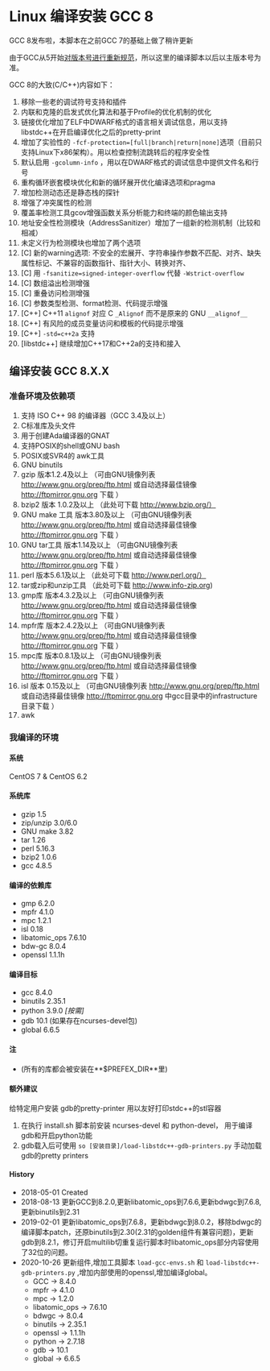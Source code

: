 Linux 编译安装 GCC 8
======

GCC 8发布啦，本脚本在之前GCC 7的基础上做了稍许更新

由于GCC从5开始[对版本号进行重新规范](https://gcc.gnu.org/develop.html#num_scheme)，所以这里的编译脚本以后以主版本号为准。

GCC 8的大致(C/C++)内容如下：

1. 移除一些老的调试符号支持和插件
2. 内联和克隆的启发式优化算法和基于Profile的优化机制的优化
3. 链接优化增加了ELF中DWARF格式的语言相关调试信息，用以支持libstdc++在开启编译优化之后的pretty-print
4. 增加了实验性的 ```-fcf-protection=[full|branch|return|none]```选项（目前只支持Linux下x86架构）。用以检查控制流跳转后的程序安全性
5. 默认启用 ```-gcolumn-info``` ，用以在DWARF格式的调试信息中提供文件名和行号
6. 重构循环嵌套模块优化和新的循环展开优化编译选项和pragma
7. 增加检测动态还是静态栈的探针
8. 增强了冲突属性的检测
9. 覆盖率检测工具gcov增强函数关系分析能力和终端的颜色输出支持
10. 地址安全性检测模块（AddressSanitizer）增加了一组新的检测机制（比较和相减）
11. 未定义行为检测模块也增加了两个选项
12. [C] 新的warning选项: 不安全的宏展开、字符串操作参数不匹配、对齐、缺失属性标记、不兼容的函数指针、指针大小、转换对齐、
13. [C] 用 ```-fsanitize=signed-integer-overflow``` 代替 ```-Wstrict-overflow```
14. [C] 数组溢出检测增强
14. [C] 重叠访问检测增强
15. [C] 参数类型检测、format检测、代码提示增强
16. [C++] C++11 ```alignof``` 对应 C ```_Alignof``` 而不是原来的 GNU ```__alignof__```
17. [C++] 有风险的成员变量访问和模板的代码提示增强
18. [C++] ```-std=c++2a``` 支持
19. [libstdc++] 继续增加C++17和C++2a的支持和接入

## 编译安装 GCC 8.X.X
### 准备环境及依赖项

1. 支持 ISO C++ 98 的编译器（GCC 3.4及以上）
2. C标准库及头文件
3. 用于创建Ada编译器的GNAT
4. 支持POSIX的shell或GNU bash
5. POSIX或SVR4的 awk工具
6. GNU binutils
7. gzip 版本1.2.4及以上     （可由GNU镜像列表 http://www.gnu.org/prep/ftp.html 或自动选择最佳镜像 http://ftpmirror.gnu.org 下载 ）
8. bzip2 版本 1.0.2及以上    （此处可下载 http://www.bzip.org/）
9. GNU make 工具 版本3.80及以上 （可由GNU镜像列表 http://www.gnu.org/prep/ftp.html 或自动选择最佳镜像 http://ftpmirror.gnu.org 下载 ）
10. GNU tar工具 版本1.14及以上   （可由GNU镜像列表 http://www.gnu.org/prep/ftp.html 或自动选择最佳镜像 http://ftpmirror.gnu.org 下载 ）
11. perl 版本5.6.1及以上      （此处可下载 http://www.perl.org/）
12. tar或zip和unzip工具 （此处可下载 http://www.info-zip.org)
13. gmp库 版本4.3.2及以上 （可由GNU镜像列表 http://www.gnu.org/prep/ftp.html 或自动选择最佳镜像 http://ftpmirror.gnu.org 下载 ）
14. mpfr库 版本2.4.2及以上 （可由GNU镜像列表 http://www.gnu.org/prep/ftp.html 或自动选择最佳镜像 http://ftpmirror.gnu.org 下载 ）
15. mpc库 版本0.8.1及以上 （可由GNU镜像列表 http://www.gnu.org/prep/ftp.html 或自动选择最佳镜像 http://ftpmirror.gnu.org 下载 ）
16. isl 版本 0.15及以上 （可由GNU镜像列表 http://www.gnu.org/prep/ftp.html 或自动选择最佳镜像 http://ftpmirror.gnu.org 中gcc目录中的infrastructure目录下载 ）
17. awk

### 我编译的环境
#### 系统
CentOS 7 & CentOS 6.2

#### 系统库

+ gzip 1.5
+ zip/unzip 3.0/6.0
+ GNU make 3.82
+ tar 1.26
+ perl 5.16.3
+ bzip2 1.0.6
+ gcc 4.8.5

#### 编译的依赖库

+ gmp 6.2.0
+ mpfr 4.1.0
+ mpc 1.2.1
+ isl 0.18
+ libatomic_ops 7.6.10
+ bdw-gc 8.0.4
+ openssl 1.1.1h

#### 编译目标

+ gcc 8.4.0
+ binutils 2.35.1
+ python 3.9.0 *[按需]*
+ gdb 10.1 (如果存在ncurses-devel包)
+ global 6.6.5

#### 注
+ (所有的库都会被安装在**$PREFEX_DIR**里)

#### 额外建议
给特定用户安装 gdb的pretty-printer 用以友好打印stdc++的stl容器

1. 在执行 install.sh 脚本前安装 ncurses-devel 和 python-devel， 用于编译gdb和开启python功能
2. gdb载入后可使用 ```so [安装目录]/load-libstdc++-gdb-printers.py``` 手动加载gdb的pretty printers


#### History
+ 2018-05-01    Created
+ 2018-08-13    更新GCC到8.2.0,更新libatomic_ops到7.6.6,更新bdwgc到7.6.8,更新binutils到2.31
+ 2019-02-01    更新libatomic_ops到7.6.8，更新bdwgc到8.0.2，移除bdwgc的编译脚本patch，还原binutils到2.30(2.31的golden组件有兼容问题)，更新gdb到8.2.1，修订开启multilib切重复运行脚本时libatomic_ops部分内容使用了32位的问题。
+ 2020-10-26    更新组件,增加工具脚本 ```load-gcc-envs.sh``` 和 ```load-libstdc++-gdb-printers.py``` ,增加内部使用的openssl,增加编译global。
  + GCC           -> 8.4.0
  + mpfr          -> 4.1.0
  + mpc           -> 1.2.0
  + libatomic_ops -> 7.6.10
  + bdwgc         -> 8.0.4
  + binutils      -> 2.35.1
  + openssl       -> 1.1.1h
  + python        -> 2.7.18
  + gdb           -> 10.1
  + global        -> 6.6.5